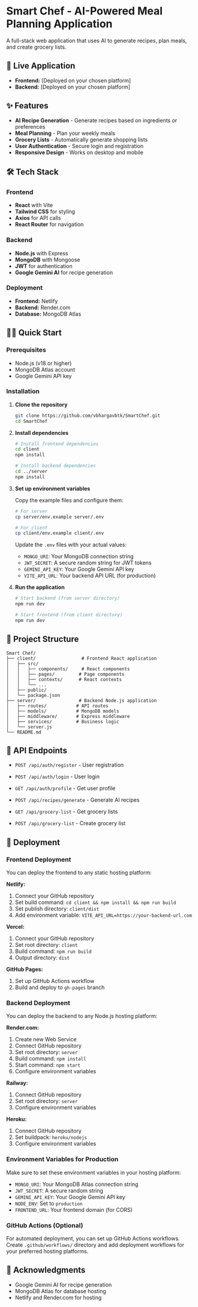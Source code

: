 # Smart Chef - AI-Powered Meal Planning Application

A full-stack web application that uses AI to generate recipes, plan meals, and create grocery lists.

## 🚀 Live Application

- **Frontend:** [Deployed on your chosen platform]
- **Backend:** [Deployed on your chosen platform]

## ✨ Features

- **AI Recipe Generation** - Generate recipes based on ingredients or preferences
- **Meal Planning** - Plan your weekly meals
- **Grocery Lists** - Automatically generate shopping lists
- **User Authentication** - Secure login and registration
- **Responsive Design** - Works on desktop and mobile

## 🛠️ Tech Stack

### Frontend
- **React** with Vite
- **Tailwind CSS** for styling
- **Axios** for API calls
- **React Router** for navigation

### Backend
- **Node.js** with Express
- **MongoDB** with Mongoose
- **JWT** for authentication
- **Google Gemini AI** for recipe generation

### Deployment
- **Frontend:** Netlify
- **Backend:** Render.com
- **Database:** MongoDB Atlas

## 🏃‍♂️ Quick Start

### Prerequisites
- Node.js (v18 or higher)
- MongoDB Atlas account
- Google Gemini API key

### Installation

1. **Clone the repository**
   ```bash
   git clone https://github.com/vbhargavbtk/SmartChef.git
   cd SmartChef
   ```

2. **Install dependencies**
   ```bash
   # Install frontend dependencies
   cd client
   npm install
   
   # Install backend dependencies
   cd ../server
   npm install
   ```

3. **Set up environment variables**
   
   Copy the example files and configure them:
   ```bash
   # For server
   cp server/env.example server/.env
   
   # For client
   cp client/env.example client/.env
   ```
   
   Update the `.env` files with your actual values:
   - `MONGO_URI`: Your MongoDB connection string
   - `JWT_SECRET`: A secure random string for JWT tokens
   - `GEMINI_API_KEY`: Your Google Gemini API key
   - `VITE_API_URL`: Your backend API URL (for production)

4. **Run the application**
   ```bash
   # Start backend (from server directory)
   npm run dev
   
   # Start frontend (from client directory)
   npm run dev
   ```

## 📁 Project Structure

```
Smart Chef/
├── client/                 # Frontend React application
│   ├── src/
│   │   ├── components/     # React components
│   │   ├── pages/         # Page components
│   │   ├── contexts/      # React contexts
│   │   └── ...
│   ├── public/
│   └── package.json
├── server/                # Backend Node.js application
│   ├── routes/           # API routes
│   ├── models/           # MongoDB models
│   ├── middleware/       # Express middleware
│   ├── services/         # Business logic
│   └── server.js
└── README.md
```

## 🔧 API Endpoints

- `POST /api/auth/register` - User registration
- `POST /api/auth/login` - User login
- `GET /api/auth/profile` - Get user profile
- `POST /api/recipes/generate` - Generate AI recipes

- `GET /api/grocery-list` - Get grocery lists
- `POST /api/grocery-list` - Create grocery list

## 🚀 Deployment

### Frontend Deployment
You can deploy the frontend to any static hosting platform:

**Netlify:**
1. Connect your GitHub repository
2. Set build command: `cd client && npm install && npm run build`
3. Set publish directory: `client/dist`
4. Add environment variable: `VITE_API_URL=https://your-backend-url.com`

**Vercel:**
1. Connect your GitHub repository
2. Set root directory: `client`
3. Build command: `npm run build`
4. Output directory: `dist`

**GitHub Pages:**
1. Set up GitHub Actions workflow
2. Build and deploy to `gh-pages` branch

### Backend Deployment
You can deploy the backend to any Node.js hosting platform:

**Render.com:**
1. Create new Web Service
2. Connect GitHub repository
3. Set root directory: `server`
4. Build command: `npm install`
5. Start command: `npm start`
6. Configure environment variables

**Railway:**
1. Connect GitHub repository
2. Set root directory: `server`
3. Configure environment variables

**Heroku:**
1. Connect GitHub repository
2. Set buildpack: `heroku/nodejs`
3. Configure environment variables

### Environment Variables for Production
Make sure to set these environment variables in your hosting platform:
- `MONGO_URI`: Your MongoDB Atlas connection string
- `JWT_SECRET`: A secure random string
- `GEMINI_API_KEY`: Your Google Gemini API key
- `NODE_ENV`: Set to `production`
- `FRONTEND_URL`: Your frontend domain (for CORS)

### GitHub Actions (Optional)
For automated deployment, you can set up GitHub Actions workflows. Create `.github/workflows/` directory and add deployment workflows for your preferred hosting platforms.





## 🙏 Acknowledgments

- Google Gemini AI for recipe generation
- MongoDB Atlas for database hosting
- Netlify and Render.com for hosting